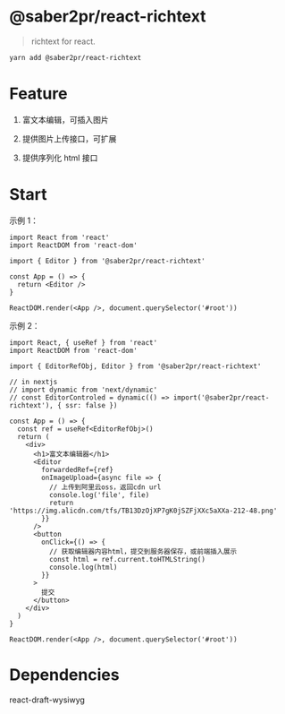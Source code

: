 # @saber2pr/react-richtext

> richtext for react.

```bash
yarn add @saber2pr/react-richtext
```

# Feature

1. 富文本编辑，可插入图片

2. 提供图片上传接口，可扩展

3. 提供序列化 html 接口

# Start

示例 1：

```tsx
import React from 'react'
import ReactDOM from 'react-dom'

import { Editor } from '@saber2pr/react-richtext'

const App = () => {
  return <Editor />
}

ReactDOM.render(<App />, document.querySelector('#root'))
```

示例 2：

```tsx
import React, { useRef } from 'react'
import ReactDOM from 'react-dom'

import { EditorRefObj, Editor } from '@saber2pr/react-richtext'

// in nextjs
// import dynamic from 'next/dynamic'
// const EditorControled = dynamic(() => import('@saber2pr/react-richtext'), { ssr: false })

const App = () => {
  const ref = useRef<EditorRefObj>()
  return (
    <div>
      <h1>富文本编辑器</h1>
      <Editor
        forwardedRef={ref}
        onImageUpload={async file => {
          // 上传到阿里云oss，返回cdn url
          console.log('file', file)
          return 'https://img.alicdn.com/tfs/TB13DzOjXP7gK0jSZFjXXc5aXXa-212-48.png'
        }}
      />
      <button
        onClick={() => {
          // 获取编辑器内容html，提交到服务器保存，或前端插入展示
          const html = ref.current.toHTMLString()
          console.log(html)
        }}
      >
        提交
      </button>
    </div>
  )
}

ReactDOM.render(<App />, document.querySelector('#root'))
```

# Dependencies

react-draft-wysiwyg
